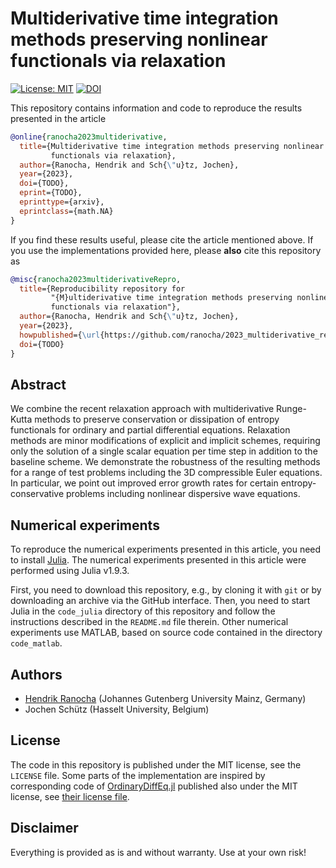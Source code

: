 # Multiderivative time integration methods preserving nonlinear functionals via relaxation

[![License: MIT](https://img.shields.io/badge/License-MIT-success.svg)](https://opensource.org/licenses/MIT)
[![DOI](https://zenodo.org/badge/DOI/TODO.svg)](https://doi.org/TODO)

This repository contains information and code to reproduce the results presented in the
article
```bibtex
@online{ranocha2023multiderivative,
  title={Multiderivative time integration methods preserving nonlinear
         functionals via relaxation},
  author={Ranocha, Hendrik and Sch{\"u}tz, Jochen},
  year={2023},
  doi={TODO},
  eprint={TODO},
  eprinttype={arxiv},
  eprintclass={math.NA}
}
```

If you find these results useful, please cite the article mentioned above. If you
use the implementations provided here, please **also** cite this repository as
```bibtex
@misc{ranocha2023multiderivativeRepro,
  title={Reproducibility repository for
         "{M}ultiderivative time integration methods preserving nonlinear
         functionals via relaxation"},
  author={Ranocha, Hendrik and Sch{\"u}tz, Jochen},
  year={2023},
  howpublished={\url{https://github.com/ranocha/2023_multiderivative_relaxation}},
  doi={TODO}
}
```

## Abstract

We combine the recent relaxation approach with multiderivative Runge-Kutta methods
to preserve conservation or dissipation of entropy functionals for ordinary and
partial differential equations. Relaxation methods are minor modifications of
explicit and implicit schemes, requiring only the solution of a single scalar
equation per time step in addition to the baseline scheme. We demonstrate the
robustness of the resulting methods for a range of test problems including the
3D compressible Euler equations. In particular, we point out improved error growth
rates for certain entropy-conservative problems including nonlinear dispersive
wave equations.


## Numerical experiments

To reproduce the numerical experiments presented in this article, you need
to install [Julia](https://julialang.org/). The numerical experiments presented
in this article were performed using Julia v1.9.3.

First, you need to download this repository, e.g., by cloning it with `git`
or by downloading an archive via the GitHub interface. Then, you need to start
Julia in the `code_julia` directory of this repository and follow the instructions
described in the `README.md` file therein.
Other numerical experiments use MATLAB, based on source code contained in the
directory `code_matlab`.


## Authors

- [Hendrik Ranocha](https://ranocha.de) (Johannes Gutenberg University Mainz, Germany)
- Jochen Schütz (Hasselt University, Belgium)


## License

The code in this repository is published under the MIT license, see the
`LICENSE` file. Some parts of the implementation are inspired by corresponding
code of [OrdinaryDiffEq.jl](https://github.com/SciML/OrdinaryDiffEq.jl)
published also under the MIT license, see
[their license file](https://github.com/SciML/OrdinaryDiffEq.jl/blob/780c94aa8944979d9dcbfb0e34c1f2554727a471/LICENSE.md).


## Disclaimer

Everything is provided as is and without warranty. Use at your own risk!
